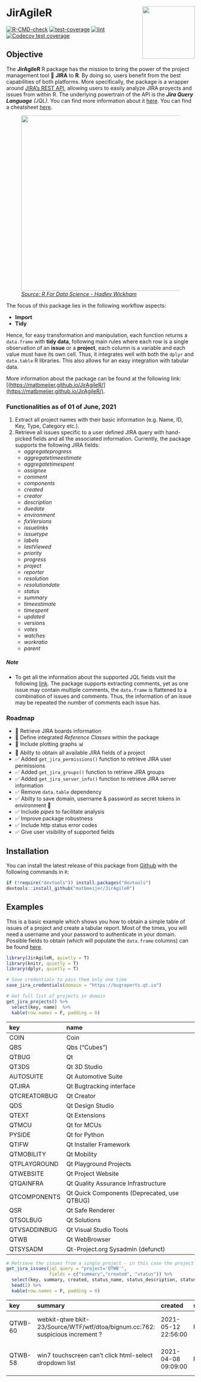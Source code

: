 
# JirAgileR<img src="man/figures/logo.png" align="right" height=140/>

<!-- badges: start -->

[![R-CMD-check](https://github.com/matbmeijer/JirAgileR/workflows/R-CMD-check/badge.svg)](https://github.com/matbmeijer/JirAgileR/actions)
[![test-coverage](https://github.com/matbmeijer/JirAgileR/workflows/test-coverage/badge.svg)](https://github.com/matbmeijer/JirAgileR/actions)
[![lint](https://github.com/matbmeijer/JirAgileR/workflows/lint/badge.svg)](https://github.com/matbmeijer/JirAgileR/actions)
[![Codecov test
coverage](https://codecov.io/gh/matbmeijer/JirAgileR/branch/master/graph/badge.svg)](https://codecov.io/gh/matbmeijer/JirAgileR?branch=master)
<!-- badges: end -->

## Objective

The **JirAgileR** R package has the mission to bring the power of the
project management tool 🔧 **JIRA** to **R**. By doing so, users benefit
from the best capabilities of both platforms. More specifically, the
package is a wrapper around [JIRA’s REST
API](https://developer.atlassian.com/server/jira/platform/rest-apis/),
allowing users to easily analyze JIRA proyects and issues from within R.
The underlying powertrain of the API is the ***Jira Query Language**
(JQL)*. You can find more information about it
[here](https://confluence.atlassian.com/jiracore/blog/2015/07/search-jira-like-a-boss-with-jql).
You can find a cheatsheet
[here](https://3kllhk1ibq34qk6sp3bhtox1-wpengine.netdna-ssl.com/wp-content/uploads/2017/12/atlassian-jql-cheat-sheet-2.pdf).

<figure>
<img src="man/figures/process.png" style="width:469px;height=184px">
<figcaption>
<a href="https://r4ds.had.co.nz/"><i>Source: R For Data Science - Hadley
Wickham</i></a>
</figcaption>
</figure>

The focus of this package lies in the following workflow aspects:

-   **Import**
-   **Tidy**

Hence, for easy transformation and manipulation, each function returns a
`data.frame` with **tidy data**, following main rules where each row is
a single observation of an **issue** or a **project**, each column is a
variable and each value must have its own cell. Thus, it integrates well
with both the `dplyr` and `data.table` R libraries. This also allows for
an easy integration with tabular data.

More information about the package can be found at the following link:
[(https://matbmeijer.github.io/JirAgileR/](https://matbmeijer.github.io/JirAgileR/).

### Functionalities as of 01 of June, 2021

1.  Extract all project names with their basic information (e.g. Name,
    ID, Key, Type, Category etc.).
2.  Retrieve all issues specific to a user defined JIRA query with
    hand-picked fields and all the associated information. Currently,
    the package supports the following JIRA fields:
    -   *aggregateprogress*
    -   *aggregatetimeestimate*
    -   *aggregatetimespent*
    -   *assignee*
    -   *comment*
    -   *components*
    -   *created*
    -   *creator*
    -   *description*
    -   *duedate*
    -   *environment*
    -   *fixVersions*
    -   *issuelinks*
    -   *issuetype*
    -   *labels*
    -   *lastViewed*
    -   *priority*
    -   *progress*
    -   *project*
    -   *reporter*
    -   *resolution*
    -   *resolutiondate*
    -   *status*
    -   *summary*
    -   *timeestimate*
    -   *timespent*
    -   *updated*
    -   *versions*
    -   *votes*
    -   *watches*
    -   *workratio*
    -   *parent*

##### Note

-   To get all the information about the supported JQL fields visit the
    following
    [link](https://support.atlassian.com/jira-service-desk-cloud/docs/advanced-search-reference-jql-fields/).
    The package supports extracting comments, yet as one issue may
    contain multiple comments, the `data.frame` is flattened to a
    combination of issues and comments. Thus, the information of an
    issue may be repeated the number of comments each issue has.

### Roadmap

-   🔲 Retrieve JIRA boards information
-   🔲 Define integrated *Reference Classes* within the package
-   🔲 Include plotting graphs 📊
-   🔲 Abilty to obtain all available JIRA fields of a project
-   ✅ Added `get_jira_permissions()` function to retrieve JIRA user
    permissions
-   ✅ Added `get_jira_groups()` function to retrieve JIRA groups
-   ✅ Added `get_jira_server_info()` function to retrieve JIRA server
    information
-   ✅ Remove `data.table` dependency
-   ✅ Abilty to save domain, username & password as secret tokens in
    environment 🔐
-   ✅ Include *pipes* to facilitate analysis
-   ✅ Improve package robustness
-   ✅ Include http status error codes
-   ✅ Give user visibility of supported fields

## Installation

You can install the latest release of this package from
[Github](https://github.com/matbmeijer/JirAgileR) with the following
commands in `R`:

``` r
if (!require("devtools")) install.packages("devtools")
devtools::install_github("matbmeijer/JirAgileR")
```

## Examples

This is a basic example which shows you how to obtain a simple table of
issues of a project and create a tabular report. Most of the times, you
will need a username and your password to authenticate in your domain.
Possible fields to obtain (which will populate the `data.frame` columns)
can be found
[here](https://support.atlassian.com/jira-service-desk-cloud/docs/advanced-search-reference-jql-fields/).

``` r
library(JirAgileR, quietly = T)
library(knitr, quietly = T)
library(dplyr, quietly = T)

# Save credentials to pass them only one time
save_jira_credentials(domain = "https://bugreports.qt.io")

# Get full list of projects in domain
get_jira_projects() %>% 
  select(key, name)  %>% 
  kable(row.names = F, padding = 0)
```

| key          | name                                        |
|:-------------|:--------------------------------------------|
| COIN         | Coin                                        |
| QBS          | Qbs (“Cubes”)                               |
| QTBUG        | Qt                                          |
| QT3DS        | Qt 3D Studio                                |
| AUTOSUITE    | Qt Automotive Suite                         |
| QTJIRA       | Qt Bugtracking interface                    |
| QTCREATORBUG | Qt Creator                                  |
| QDS          | Qt Design Studio                            |
| QTEXT        | Qt Extensions                               |
| QTMCU        | Qt for MCUs                                 |
| PYSIDE       | Qt for Python                               |
| QTIFW        | Qt Installer Framework                      |
| QTMOBILITY   | Qt Mobility                                 |
| QTPLAYGROUND | Qt Playground Projects                      |
| QTWEBSITE    | Qt Project Website                          |
| QTQAINFRA    | Qt Quality Assurance Infrastructure         |
| QTCOMPONENTS | Qt Quick Components (Deprecated, use QTBUG) |
| QSR          | Qt Safe Renderer                            |
| QTSOLBUG     | Qt Solutions                                |
| QTVSADDINBUG | Qt Visual Studio Tools                      |
| QTWB         | Qt WebBrowser                               |
| QTSYSADM     | Qt-Project.org Sysadmin (defunct)           |

``` r
# Retrieve the issues from a single project - in this case the project QTWB from bugreports.qt.io. See documentation to define which fields to see
get_jira_issues(jql_query = "project='QTWB'",
                fields = c("summary","created", "status")) %>% 
  select(key, summary, created, status_name, status_description, status_statuscategory_name) %>%
  head(2) %>%
  kable(row.names = F, padding = 0)
```

| key     | summary                                                                       | created             | status\_name | status\_description                                                 | status\_statuscategory\_name |
|:--------|:------------------------------------------------------------------------------|:--------------------|:-------------|:--------------------------------------------------------------------|:-----------------------------|
| QTWB-60 | webkit-qtwe bkit-23/Source/WTF/wtf/dtoa/bignum.cc:762: suspicious increment ? | 2021-05-12 22:56:00 | Reported     | The issue has been reported, but no validation has been done on it. | To Do                        |
| QTWB-58 | win7 touchscreen can’t click html-select dropdown list                        | 2021-04-08 09:09:00 | Reported     | The issue has been reported, but no validation has been done on it. | To Do                        |
